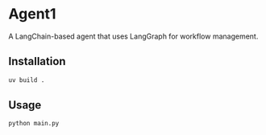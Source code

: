 # Agent1

A LangChain-based agent that uses LangGraph for workflow management.

## Installation

```bash
uv build .
```

## Usage

```bash
python main.py
```
